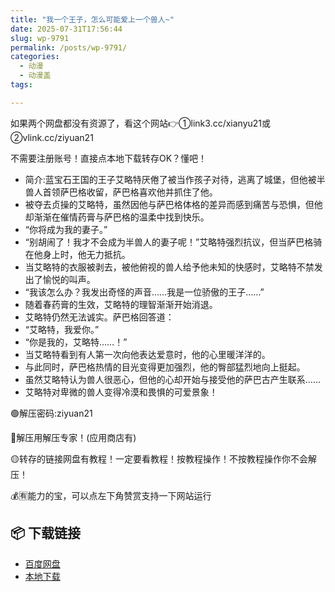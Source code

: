```yaml
---
title: "我一个王子，怎么可能爱上一个兽人~"
date: 2025-07-31T17:56:44
slug: wp-9791
permalink: /posts/wp-9791/
categories:
  - 动漫
  - 动漫盖
tags:

---
```


如果两个网盘都没有资源了，看这个网站👉①link3.cc/xianyu21或②vlink.cc/ziyuan21

不需要注册账号！直接点本地下载转存OK？懂吧！

*   简介:蓝宝石王国的王子艾略特厌倦了被当作孩子对待，逃离了城堡，但他被半兽人首领萨巴格收留，萨巴格喜欢他并抓住了他。
*   被夺去贞操的艾略特，虽然因他与萨巴格体格的差异而感到痛苦与恐惧，但他却渐渐在催情药膏与萨巴格的温柔中找到快乐。
*   “你将成为我的妻子。”
*   “别胡闹了！我才不会成为半兽人的妻子呢！”艾略特强烈抗议，但当萨巴格骑在他身上时，他无力抵抗。
*   当艾略特的衣服被剥去，被他俯视的兽人给予他未知的快感时，艾略特不禁发出了愉悦的叫声。
*   “我该怎么办？我发出奇怪的声音……我是一位骄傲的王子……”
*   随着春药膏的生效，艾略特的理智渐渐开始消退。
*   艾略特仍然无法诚实。萨巴格回答道：
*   “艾略特，我爱你。”
*   “你是我的，艾略特……！”
*   当艾略特看到有人第一次向他表达爱意时，他的心里暖洋洋的。
*   与此同时，萨巴格热情的目光变得更加强烈，他的臀部猛烈地向上挺起。
*   虽然艾略特认为兽人很恶心，但他的心却开始与接受他的萨巴古产生联系……
*   艾略特对卑微的兽人变得冷漠和畏惧的可爱景象！

🟢解压密码:ziyuan21

🔵解压用解压专家！(应用商店有)

🟡转存的链接网盘有教程！一定要看教程！按教程操作！不按教程操作你不会解压！

💰🈶能力的宝，可以点左下角赞赏支持一下网站运行

## 📦 下载链接
- [百度网盘](https://blziyuan21.com/pay-download/9791?key=9dbc0d3ae0&down_id=0)
- [本地下载](https://blziyuan21.com/pay-download/9791?key=9dbc0d3ae0&down_id=1)


